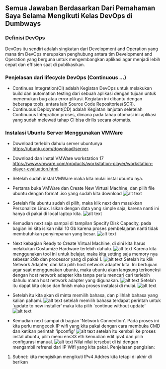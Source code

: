 ## Semua Jawaban Berdasarkan Dari Pemahaman Saya Selama Mengikuti Kelas DevOps di Dumbways

### Definisi DevOps
DevOps itu sendiri adalah singkatan dari Development and Operation yang mana tim DevOps merupakan penghubung antara tim Development and Operation yang berguna untuk mengembangkan aplikasi agar menjadi lebih cepat dan effisien saat di publikasikan. 

### Penjelasan dari lifecycle DevOps (Continuous ...)
-   Continues Integration(CI) adalah Kegiatan DevOps untuk melakukan build dan automation testing dari sebuah aplikasi dengan tujuan 
    untuk menemukan bug atau error plikasi. Kegiatan ini dibantu dengan beberapa tools, antara lain Source Code Repositories(SCR).
-   Continuous Deployment(CD) adalah Kegiatan lanjutan seletelah Continuous Integration proses, dimana pada tahap otomasi ini aplikasi
    yang sudah melewati tahap CI bisa dirilis secara otomatis.

### Instalasi Ubuntu Server Menggunakan VMWare
- Download terlebih dahulu server ubuntunya https://ubuntu.com/download/server.
- Download dan instal VMWare workstation 17 https://www.vmware.com/products/workstation-player/workstation-player-evaluation.html.
- Setelah sudah instal VMWare maka kita mulai instal ubuntu nya.
- Pertama buka VMWare dan Create New Virtual Machine, dan pilih file ubuntu dengan format .iso yang sudah kita download
![alt text](https://github.com/MuhSatriyo/devops17-dumbways--Muhammad-Satriyo-Yuwono-/blob/main/First%20Week/Image/1.png?raw=true)

- Setelah file ubuntu sudah di pilih, maka klik next dan masukkan Personalize Linux. Isikan dengan data yang simple saja, karena nanti ini hanya di pakai di local laptop kita.
![alt text](https://github.com/MuhSatriyo/devops17-dumbways--Muhammad-Satriyo-Yuwono-/blob/main/First%20Week/Image/2.png?raw=true)

- Kemudian next saja sampai di tampilan Specify Disk Capacity, pada bagian ini kita isikan nilai 10 Gb karena proses pembelajaran nanti tidak membutuhkan penyimpanan yang besar.
![alt text](https://github.com/MuhSatriyo/devops17-dumbways--Muhammad-Satriyo-Yuwono-/blob/main/First%20Week/Image/4.png?raw=true)

- Next kebagian Ready to Create Virtual Machine, di sini kita harus melakukan Costumize Hardware terlebih dahulu.
![alt text](https://github.com/MuhSatriyo/devops17-dumbways--Muhammad-Satriyo-Yuwono-/blob/main/First%20Week/Image/5.png?raw=true)
Karena kita menggunakan tool ini untuk belajar, maka kita setting saja memory nya sebesar 2Gb dan processor yang di pakai 1.
![alt text](https://github.com/MuhSatriyo/devops17-dumbways--Muhammad-Satriyo-Yuwono-/blob/main/First%20Week/Image/7.png?raw=true)
Setelah itu klik Network Adapter, dan kita pilih host network adapter kita. Ini bertujuan agar saat menggunakan ubuntu, maka ubuntu akan langsung terkoneksi dengan host network adapter kita tanpa perlu mencari cari terlebih dahulu mana host network adapter yang digunakan.
![alt text](https://github.com/MuhSatriyo/devops17-dumbways--Muhammad-Satriyo-Yuwono-/blob/main/First%20Week/Image/9.png?raw=true)
Setelah itu dapat kita close dan finish maka proses instalasi di mulai.
![alt text](https://github.com/MuhSatriyo/devops17-dumbways--Muhammad-Satriyo-Yuwono-/blob/main/First%20Week/Image/11.png?raw=true)

- Setelah itu kita akan di minta memilih bahasa, dan pilihlah bahasa yang kalian pahami.
![alt text](https://github.com/MuhSatriyo/devops17-dumbways--Muhammad-Satriyo-Yuwono-/blob/main/First%20Week/Image/12.png?raw=true)
setelah memilih bahasa terdapat perintah untuk 'update to new installer' maka kita pilih 'continue without update'
![alt text](https://github.com/MuhSatriyo/devops17-dumbways--Muhammad-Satriyo-Yuwono-/blob/main/First%20Week/Image/13.png?raw=true)

- Kemudian next sampai di bagian 'Network Connection'. Pada proses ini kita perlu mengecek IP wifi yang kita pakai dengan cara membuka CMD dan ketikan perintah 'ipconfig'
![alt text](https://github.com/MuhSatriyo/devops17-dumbways--Muhammad-Satriyo-Yuwono-/blob/main/First%20Week/Image/18.png?raw=true)
setelah itu kembali ke proses instal ubuntu, pilih menu ens33 eth kemudian edit ipv4 dan pilih configurasi manual.
![alt text](https://github.com/MuhSatriyo/devops17-dumbways--Muhammad-Satriyo-Yuwono-/blob/main/First%20Week/Image/19.png?raw=true)
Nilai nilai tersebut di isi dengan mengambil refrensi dari IP Wifi yang kita pakai. Penjelasan pengisian:
1. Subnet: kita mengisikan mengikuti IPv4 Addres kita tetapi di akhir di berikan
